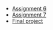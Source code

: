 <ul>
<li><a href="https://fieldbenjamin.github.io/constraints/Assignment 6/index.html">Assignment 6</a></li>
<li><a href="https://fieldbenjamin.github.io/constraints/Assignment 7/index.html">Assignment 7</a></li>
<li><a href="https://fieldbenjamin.github.io/constraints/final html and css/index.html">Final project</a></li>
</ul>
